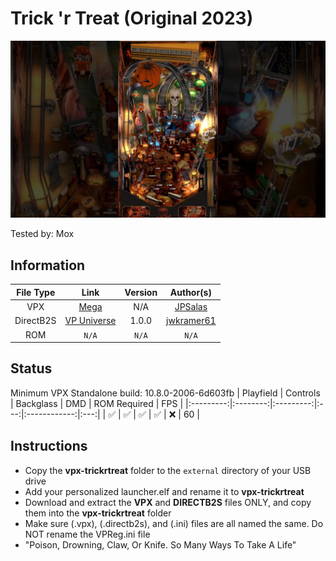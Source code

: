 # Trick 'r Treat (Original 2023)

![Table Preview](../../images/vpx-trickrtreat.jpg)

Tested by: Mox

## Information 
| File Type | Link | Version | Author(s) | 
|:---------:|:----:|:-------:|:---------:|
| VPX | [Mega](https://mega.nz/file/fsxVRaoD#5Oc7N0oRxNhkDOTl-kTlx_ByvdJUkMSjp83SYZLwPcg) | N/A | [JPSalas](https://www.vpforums.org/index.php?showuser=277) |
| DirectB2S | [VP Universe](https://vpuniverse.com/files/file/16456-trick-r-treat-3-screen-b2s/) | 1.0.0 | [jwkramer61](https://vpuniverse.com/profile/46356-jwkramer61/) |
| ROM | `N/A` | `N/A` | `N/A` |

## Status 
Minimum VPX Standalone build: 10.8.0-2006-6d603fb
| Playfield | Controls | Backglass | DMD | ROM Required | FPS | 
|:---------:|:--------:|:---------:|:---:|:------------:|:---:|
| :white_check_mark: | :white_check_mark: | :white_check_mark: | :white_check_mark: | :x: | 60 |

## Instructions 
- Copy the **vpx-trickrtreat** folder to the `external` directory of your USB drive
- Add your personalized launcher.elf and rename it to **vpx-trickrtreat**
- Download and extract the **VPX** and **DIRECTB2S** files ONLY, and copy them into the **vpx-trickrtreat** folder
- Make sure (.vpx), (.directb2s), and (.ini) files are all named the same. Do NOT rename the VPReg.ini file
- "Poison, Drowning, Claw, Or Knife. So Many Ways To Take A Life"


